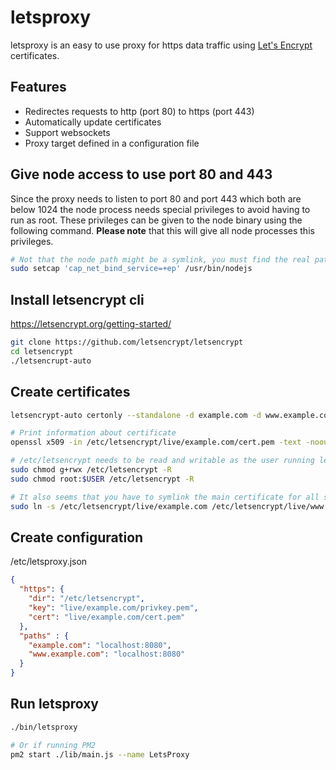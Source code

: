# letsproxy

letsproxy is an easy to use proxy for https data traffic using [Let's Encrypt](https://letsencrypt.org/) certificates.

## Features
* Redirectes requests to http (port 80) to https (port 443)
* Automatically update certificates
* Support websockets
* Proxy target defined in a configuration file

## Give node access to use port 80 and 443
Since the proxy needs to listen to port 80 and port 443 which both are below 1024 the node process needs special privileges to avoid having to run as root. These privileges can be given to the node binary using the following command.
**Please note** that this will give all node processes this privileges.

```bash
# Not that the node path might be a symlink, you must find the real path
sudo setcap 'cap_net_bind_service=+ep' /usr/bin/nodejs
```

## Install letsencrypt cli
https://letsencrypt.org/getting-started/

```bash
git clone https://github.com/letsencrypt/letsencrypt
cd letsencrypt
./letsencrupt-auto
```

## Create certificates
```bash
letsencrypt-auto certonly --standalone -d example.com -d www.example.com

# Print information about certificate
openssl x509 -in /etc/letsencrypt/live/example.com/cert.pem -text -noout

# /etc/letsencrypt needs to be read and writable as the user running letsproxy
sudo chmod g+rwx /etc/letsencrypt -R
sudo chmod root:$USER /etc/letsencrypt -R

# It also seems that you have to symlink the main certificate for all subdomains (Probably letsproxy does something wrong...)
sudo ln -s /etc/letsencrypt/live/example.com /etc/letsencrypt/live/www.example.com
```

## Create configuration
/etc/letsproxy.json

```json
{
  "https": {
    "dir": "/etc/letsencrypt",
    "key": "live/example.com/privkey.pem",
    "cert": "live/example.com/cert.pem"
  },
  "paths" : {
    "example.com": "localhost:8080",
    "www.example.com": "localhost:8080"
  }
}
```

## Run letsproxy
```bash
./bin/letsproxy

# Or if running PM2
pm2 start ./lib/main.js --name LetsProxy
```
